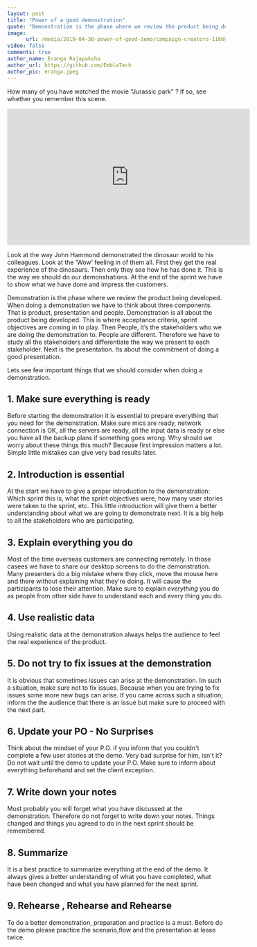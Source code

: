 ```yaml
---
layout: post
title: "Power of a good demonstration"
quote: "Demonstration is the phase where we review the product being developed. When doing a demonstration, we have to think about three components..."
image:
      url: /media/2019-04-30-power-of-good-demo/campaign-creators-1166997-unsplash.jpg
video: false
comments: true
author_name: Eranga Rajapaksha
author_url: https://github.com/EmblaTech
author_pic: eranga.jpeg
---
```


<style type="text/css"> #post-info { background-color: rgba(0,0,0,.5); padding: 10px; } </style>

How many of you have watched the movie “Jurassic park” ? If so, see whether you remember this scene.

<center><iframe width="560" height="315" src="https://www.youtube.com/embed/Eck_6exedq8" frameborder="0" allowfullscreen></iframe></center>

Look at the way John Hammond demonstrated the dinosaur world to his colleagues. Look at the ‘Wow’ feeling in of them all. First they get the real experience of the dinosaurs. Then only they see how he has done it. This is the way we should do our demonstrations. At the end of the sprint we have to show what we have done and impress the customers.

Demonstration is the phase where we review the product being developed. When doing a demonstration we have to think about three components. That is product, presentation and people. Demonstration is all about the product being developed. This is where acceptance criteria, sprint objectives are coming in to play. Then People, it’s the stakeholders who we are doing the demonstration to. People are different. Therefore we have to study all the stakeholders and differentiate the way we present to each stakeholder. Next is the presentation. Its about the commitment of doing a good presentation.

Lets see few important things that we should consider when doing a demonstration.

## 1. Make sure everything is ready

Before starting the demonstration it is essential to prepare everything that you need for the demonstration. Make sure mics are ready, network connection is OK, all the servers are ready, all the input data is ready or else you have all the backup plans if something goes wrong. Why should we worry about these things this much? Because first impression matters a lot. Simple little mistakes can give very bad results later.

## 2. Introduction is essential

At the start we have to give a proper introduction to the demonstration: Which sprint this is, what the sprint objectives were, how many user stories were taken to the sprint, etc. This little introduction will give them a better understanding about what we are going to demonstrate next. It is a big help to all the stakeholders who are participating.

## 3. Explain everything you do

Most of the time overseas customers are connecting remotely. In those casees we have to share our desktop screens to do the demonstration. Many presenters do a big mistake where they click, move the mouse here and there without explaining what they're doing. It will cause the participants to lose their attention. Make sure to explain *everything* you do as people from other side have to understand each and every thing you do.

## 4. Use realistic data

Using realistic data at the demonstration always helps the audience to feel the real experience of the product.

## 5. Do not try to fix issues at the demonstration

It is obvious that sometimes issues can arise at the demonstration. Iin such a situation, make sure not to fix issues. Because when you are trying to fix issues some more new bugs can arise. If you came across such a situation, inform the the audience that there is an issue but make sure to proceed with the next part.

## 6. Update your PO - No Surprises

Think about the mindset of your P.O. if you inform that you couldn't complete a few user stories at the demo. Very bad surprise for him, isn't it? Do not wait until the demo to update your P.O. Make sure to inform about everything beforehand and set the client exception.

## 7. Write down your notes

Most probably you will forget what you have discussed at the demonstration. Therefore do not forget to write down your notes. Things changed and things you agreed to do in the next sprint should be remembered.

## 8. Summarize

It is a best practice to summarize everything at the end of the demo. It always gives a better understanding of what you have completed, what have been changed and what you have planned for the next sprint.

## 9. Rehearse , Rehearse and Rehearse

To do a better demonstration, preparation and practice is a must. Before do the demo please practice the scenario,flow and the presentation at lease twice.
